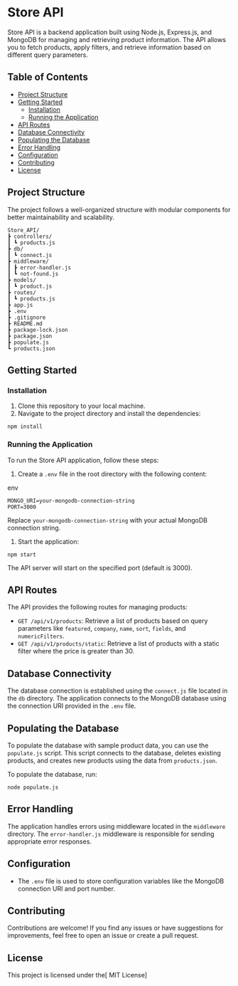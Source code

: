 
# **Store API**

Store API is a backend application built using Node.js, Express.js, and MongoDB for managing and retrieving product information. The API allows you to fetch products, apply filters, and retrieve information based on different query parameters.


## **Table of Contents**



* [Project Structure](https://chat.openai.com/#project-structure)
* [Getting Started](https://chat.openai.com/#getting-started)
    * [Installation](https://chat.openai.com/#installation)
    * [Running the Application](https://chat.openai.com/#running-the-application)
* [API Routes](https://chat.openai.com/#api-routes)
* [Database Connectivity](https://chat.openai.com/#database-connectivity)
* [Populating the Database](https://chat.openai.com/#populating-the-database)
* [Error Handling](https://chat.openai.com/#error-handling)
* [Configuration](https://chat.openai.com/#configuration)
* [Contributing](https://chat.openai.com/#contributing)
* [License](https://chat.openai.com/#license)


## **Project Structure**

The project follows a well-organized structure with modular components for better maintainability and scalability.



```
Store_API/
┣ controllers/
┃ ┗ products.js
┣ db/
┃ ┗ connect.js
┣ middleware/
┃ ┣ error-handler.js
┃ ┗ not-found.js
┣ models/
┃ ┗ product.js
┣ routes/
┃ ┗ products.js
┣ app.js
┣ .env
┣ .gitignore
┣ README.md
┣ package-lock.json
┣ package.json
┣ populate.js
┗ products.json
```



## **Getting Started**


### **Installation**



1. Clone this repository to your local machine.
2. Navigate to the project directory and install the dependencies:




```
npm install
```



### **Running the Application**

To run the Store API application, follow these steps:



1. Create a `.env` file in the root directory with the following content:

env


```
MONGO_URI=your-mongodb-connection-string
PORT=3000
```


Replace `your-mongodb-connection-string` with your actual MongoDB connection string.



1. Start the application:




```
npm start
```


The API server will start on the specified port (default is 3000).


## **API Routes**

The API provides the following routes for managing products:



* `GET /api/v1/products`: Retrieve a list of products based on query parameters like `featured`, `company`, `name`, `sort`, `fields`, and `numericFilters`.
* `GET /api/v1/products/static`: Retrieve a list of products with a static filter where the price is greater than 30.


## **Database Connectivity**

The database connection is established using the `connect.js` file located in the `db` directory. The application connects to the MongoDB database using the connection URI provided in the `.env` file.


## **Populating the Database**

To populate the database with sample product data, you can use the `populate.js` script. This script connects to the database, deletes existing products, and creates new products using the data from `products.json`.

To populate the database, run:




```
node populate.js
```



## **Error Handling**

The application handles errors using middleware located in the `middleware` directory. The `error-handler.js` middleware is responsible for sending appropriate error responses.


## **Configuration**



* The `.env` file is used to store configuration variables like the MongoDB connection URI and port number.


## **Contributing**

Contributions are welcome! If you find any issues or have suggestions for improvements, feel free to open an issue or create a pull request.


## **License**

This project is licensed under the[ MIT License]
